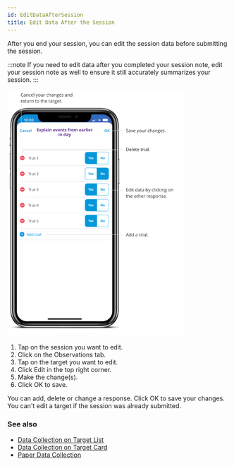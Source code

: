 ```yaml
---
id: EditDataAfterSession 
title: Edit Data After the Session 
---
```

After you end your session, you can edit the session data before submitting the session.

:::note
If you need to edit data after you completed your session note, edit your session note as well to ensure it still accurately summarizes your session.
:::

<img src="/img/EditDataSession.png" width="400" />

1. Tap on the session you want to edit.
2. Click on the Observations tab.
3. Tap on the target you want to edit.
4. Click Edit in the top right corner. 
5. Make the change(s). 
6. Click OK to save.

You can add, delete or change a response. Click OK to save your changes. You can't edit a target if the session was already submitted.

### See also
- [Data Collection on Target List](DataCollection/DataCollectionTargetList.md)
- [Data Collection on Target Card](DataCollection/DataCollectionTargetCard.md)
- [Paper Data Collection](DataCollection/PaperDataCollection.md)
